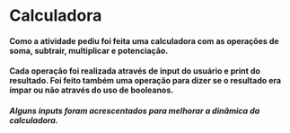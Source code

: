 # **Calculadora**

#### 	Como a atividade pediu foi feita uma calculadora com as operações de soma, subtrair, multiplicar e potenciação.

#### 	Cada operação foi realizada através de input do usuário e print do resultado. Foi feito também uma operação para dizer se o resultado era ímpar ou não através do uso de booleanos. 

##### Alguns inputs foram acrescentados para melhorar a dinâmica da calculadora.